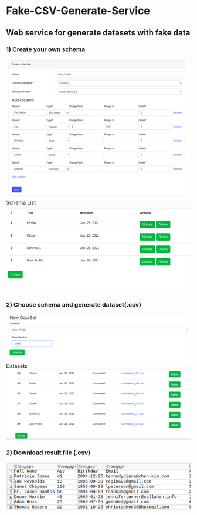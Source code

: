 # Fake-CSV-Generate-Service
## Web service for generate datasets with fake data
### 1) Create your own schema
![GitHub Logo](/images/create_schema.png)
Schema List
![GitHub Logo](/images/schemas_list.png)
### 2) Choose schema and generate dataset(.csv)
![GitHub Logo](/images/create_dataset.png)
Datasets
![GitHub Logo](/images/list_dataset.png)
### 2) Download result file (.csv)
![GitHub Logo](/images/result.png)
